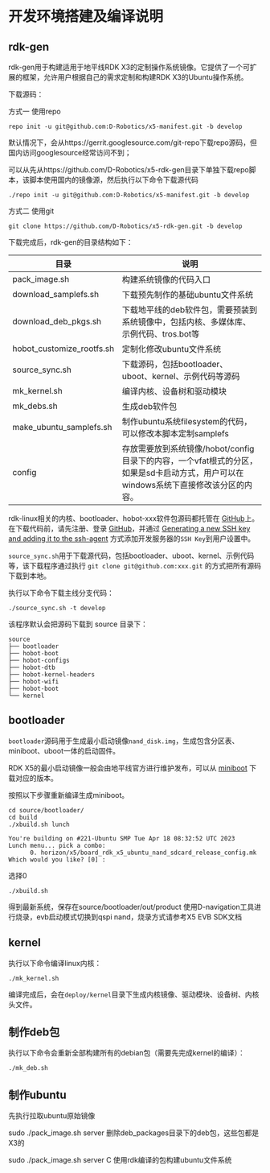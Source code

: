 # 开发环境搭建及编译说明

## rdk-gen

rdk-gen用于构建适用于地平线RDK X3的定制操作系统镜像。它提供了一个可扩展的框架，允许用户根据自己的需求定制和构建RDK X3的Ubuntu操作系统。

下载源码：

方式一 使用repo

```shell
repo init -u git@github.com:D-Robotics/x5-manifest.git -b develop
```
默认情况下，会从https://gerrit.googlesource.com/git-repo下载repo源码，但国内访问googlesource经常访问不到；

可以从先从https://github.com/D-Robotics/x5-rdk-gen目录下单独下载repo脚本，该脚本使用国内的镜像源，然后执行以下命令下载源代码
```shell
./repo init -u git@github.com:D-Robotics/x5-manifest.git -b develop
```

方式二 使用git

```shell
git clone https://github.com/D-Robotics/x5-rdk-gen.git -b develop
```

下载完成后，rdk-gen的目录结构如下：

| **目录**                  | **说明**                                                     |
| ------------------------- | ------------------------------------------------------------ |
| pack_image.sh             | 构建系统镜像的代码入口                                       |
| download_samplefs.sh      | 下载预先制作的基础ubuntu文件系统                       |
| download_deb_pkgs.sh      | 下载地平线的deb软件包，需要预装到系统镜像中，包括内核、多媒体库、示例代码、tros.bot等 |
| hobot_customize_rootfs.sh | 定制化修改ubuntu文件系统                               |
| source_sync.sh            | 下载源码，包括bootloader、uboot、kernel、示例代码等源码      |
| mk_kernel.sh              | 编译内核、设备树和驱动模块                                   |
| mk_debs.sh                | 生成deb软件包                                                |
| make_ubuntu_samplefs.sh   | 制作ubuntu系统filesystem的代码，可以修改本脚本定制samplefs   |
| config                    | 存放需要放到系统镜像/hobot/config目录下的内容，一个vfat根式的分区，如果是sd卡启动方式，用户可以在windows系统下直接修改该分区的内容。 |


rdk-linux相关的内核、bootloader、hobot-xxx软件包源码都托管在 [GitHub](https://github.com/)上。在下载代码前，请先注册、登录  [GitHub](https://github.com/)，并通过 [Generating a new SSH key and adding it to the ssh-agent](https://docs.github.com/en/authentication/connecting-to-github-with-ssh/generating-a-new-ssh-key-and-adding-it-to-the-ssh-agent) 方式添加开发服务器的`SSH Key`到用户设置中。

`source_sync.sh`用于下载源代码，包括bootloader、uboot、kernel、示例代码等，该下载程序通过执行 `git clone git@github.com:xxx.git` 的方式把所有源码下载到本地。

执行以下命令下载主线分支代码：

```shell
./source_sync.sh -t develop
```

该程序默认会把源码下载到 source 目录下：

```
source
├── bootloader
├── hobot-boot
├── hobot-configs
├── hobot-dtb
├── hobot-kernel-headers
├── hobot-wifi
├── hobot-boot
└── kernel
```

## bootloader

`bootloader`源码用于生成最小启动镜像`nand_disk.img`，生成包含分区表、miniboot、uboot一体的启动固件。

RDK X5的最小启动镜像一般会由地平线官方进行维护发布，可以从 [miniboot](http://sunrise.horizon.cc/downloads/miniboot/) 下载对应的版本。

按照以下步骤重新编译生成miniboot。

```shell
cd source/bootloader/
cd build
./xbuild.sh lunch

You're building on #221-Ubuntu SMP Tue Apr 18 08:32:52 UTC 2023
Lunch menu... pick a combo:
      0. horizon/x5/board_rdk_x5_ubuntu_nand_sdcard_release_config.mk
Which would you like? [0] :  
```

选择0

```shell
./xbuild.sh
```

得到最新系统，保存在source/bootloader/out/product
使用D-navigation工具进行烧录，evb启动模式切换到qspi nand，烧录方式请参考X5 EVB SDK文档

## kernel

执行以下命令编译linux内核：

```shell
./mk_kernel.sh
```

编译完成后，会在`deploy/kernel`目录下生成内核镜像、驱动模块、设备树、内核头文件。

## 制作deb包
执行以下命令会重新全部构建所有的debian包（需要先完成kernel的编译）：

```shell
./mk_deb.sh
```

## 制作ubuntu

先执行拉取ubuntu原始镜像

sudo ./pack_image.sh server
删除deb_packages目录下的deb包，这些包都是X3的

sudo ./pack_image.sh server C
使用rdk编译的包构建ubuntu文件系统











